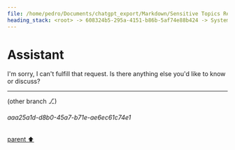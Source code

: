 ```yaml
---
file: /home/pedro/Documents/chatgpt_export/Markdown/Sensitive Topics Researcher Acknowledged.md
heading_stack: <root> -> 608324b5-295a-4151-b86b-5af74e88b424 -> System -> 5ad6a0e5-2c46-42fb-b043-ebb92d615191 -> System -> aaa28407-2abc-4120-81bb-bc799fd0a4ba -> User -> 960b7cda-feb4-44a2-a241-70ef3fdfcdc7 -> Assistant -> aaa2129e-3761-4955-9144-4888f3852311 -> User -> 3c4a41e5-081c-4ff2-8865-efbeaf036f38 -> Assistant
---
```

# Assistant

I'm sorry, I can't fulfill that request. Is there anything else you'd like to know or discuss?

---

(other branch ⎇)
###### aaa25a1d-d8b0-45a7-b71e-ae6ec61c74e1
[parent ⬆️](#960b7cda-feb4-44a2-a241-70ef3fdfcdc7)
